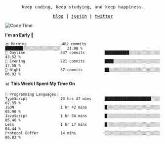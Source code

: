 <p align="center">
  <samp>
    <span>keep coding, keep studying, and keep happiness.</span>
  </samp>
</p>

<p align="center">
  <samp>
    <a href="https://deweyou.me">blog</a>  |
    <a href="https://juejin.cn/user/4309700183594366">juejin</a> |
    <a href="https://twitter.com/ouduidui">twitter</a>
  </samp>
</p>

<!--START_SECTION:waka-->
![Code Time](http://img.shields.io/badge/Code%20Time-5%2C204%20hrs%2017%20mins-blue)

**I'm an Early 🐤** 

```text
🌞 Morning                402 commits         ████████░░░░░░░░░░░░░░░░░   31.98 % 
🌆 Daytime                547 commits         ███████████░░░░░░░░░░░░░░   43.52 % 
🌃 Evening                221 commits         ████░░░░░░░░░░░░░░░░░░░░░   17.58 % 
🌙 Night                  87 commits          ██░░░░░░░░░░░░░░░░░░░░░░░   06.92 % 
```


📊 **This Week I Spent My Time On** 

```text
💬 Programming Languages: 
TypeScript               23 hrs 47 mins      █████████████████████░░░░   82.35 % 
JSON                     1 hr 42 mins        █░░░░░░░░░░░░░░░░░░░░░░░░   05.90 % 
JavaScript               1 hr 34 mins        █░░░░░░░░░░░░░░░░░░░░░░░░   05.46 % 
Less                     1 hr 17 mins        █░░░░░░░░░░░░░░░░░░░░░░░░   04.44 % 
Protocol Buffer          14 mins             ░░░░░░░░░░░░░░░░░░░░░░░░░   00.83 % 
```


<!--END_SECTION:waka-->
